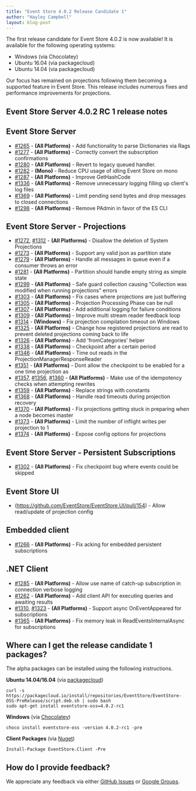 ```yaml
---
title: "Event Store 4.0.2 Release Candidate 1"
author: "Hayley Campbell"
layout: blog-post
---
```


The first release candidate for Event Store 4.0.2 is now available! It is available for the following operating systems:

- Windows (via Chocolatey)
- Ubuntu 16.04 (via packagecloud)
- Ubuntu 14.04 (via packagecloud)

Our focus has remained on projections following them becoming a supported feature in Event Store. This release includes numerous fixes and performance improvements for projections.

## Event Store Server 4.0.2 RC 1 release notes
## Event Store Server

- [#1265](https://github.com/EventStore/EventStore/pull/1265) - **(All Platforms)** - Add functionality to parse Dictionaries via Rags
- [#1277](https://github.com/EventStore/EventStore/pull/1277) - **(All Platforms)** - Correctly convert the subscription confirmations
- [#1280](https://github.com/EventStore/EventStore/pull/1280) - **(All Platforms)** - Revert to legacy queued handler.
- [#1282](https://github.com/EventStore/EventStore/pull/1282) - **(Mono)** - Reduce CPU usage of idling Event Store on mono
- [#1287](https://github.com/EventStore/EventStore/pull/1287) - **(All Platforms)** - Improve GetHashCode
- [#1336](https://github.com/EventStore/EventStore/pull/1336) - **(All Platforms)** - Remove unnecessary logging filling up client's log files
- [#1369](https://github.com/EventStore/EventStore/pull/1369) - **(All Platforms)** - Limit pending send bytes and drop messages to closed connections
- [#1298](https://github.com/EventStore/EventStore/pull/1298) - **(All Platforms)** - Remove PAdmin in favor of the ES CLI

## Event Store Server - Projections

- [#1272](https://github.com/EventStore/EventStore/pull/1272), [#1312](https://github.com/EventStore/EventStore/pull/1312) - **(All Platforms)** - Disallow the deletion of System Projections
- [#1273](https://github.com/EventStore/EventStore/pull/1273) - **(All Platforms)** - Support any valid json as partition state
- [#1279](https://github.com/EventStore/EventStore/pull/1279) - **(All Platforms)** - Handle all messages in queue even if a consumer throws an error
- [#1281](https://github.com/EventStore/EventStore/pull/1281) - **(All Platforms)** - Partition should handle empty string as simple state
- [#1299](https://github.com/EventStore/EventStore/pull/1299) - **(All Platforms)** - Safe guard collection causing "Collection was modified when running projections" errors
- [#1303](https://github.com/EventStore/EventStore/pull/1303) - **(All Platforms)** - Fix cases where projections are just buffering
- [#1305](https://github.com/EventStore/EventStore/pull/1305) - **(All Platforms)** - Projection Processing Phase can be null
- [#1307](https://github.com/EventStore/EventStore/pull/1307) - **(All Platforms)** - Add additional logging for failure conditions
- [#1309](https://github.com/EventStore/EventStore/pull/1309) - **(All Platforms)** - Improve multi stream reader feedback loop
- [#1314](https://github.com/EventStore/EventStore/pull/1314) - **(Windows)** - Fix projection compilation timeout on Windows
- [#1325](https://github.com/EventStore/EventStore/pull/1325) - **(All Platforms)** - Change how registered projections are read to prevent deleted projections coming back to life
- [#1326](https://github.com/EventStore/EventStore/pull/1326) - **(All Platforms)** - Add 'fromCategories' helper
- [#1338](https://github.com/EventStore/EventStore/pull/1338) - **(All Platforms)** - Checkpoint after a certain period
- [#1346](https://github.com/EventStore/EventStore/pull/1346) - **(All Platforms)** - Time out reads in the ProjectionManagerResponseReader
- [#1351](https://github.com/EventStore/EventStore/pull/1351) - **(All Platforms)** - Dont allow the checkpoint to be enabled for a one time projection as
- [#1357](https://github.com/EventStore/EventStore/pull/1357), [#1356](https://github.com/EventStore/EventStore/pull/1356), [#1360](https://github.com/EventStore/EventStore/pull/1360) - **(All Platforms)** - Make use of the idempotency checks when attempting rewrites
- [#1359](https://github.com/EventStore/EventStore/pull/1359) - **(All Platforms)** - Replace strings with constants
- [#1368](https://github.com/EventStore/EventStore/pull/1368) - **(All Platforms)** - Handle read timeouts during projection recovery
- [#1370](https://github.com/EventStore/EventStore/pull/1370) - **(All Platforms)** - Fix projections getting stuck in preparing when a node becomes master
- [#1373](https://github.com/EventStore/EventStore/pull/1373) - **(All Platforms)** - Limit the number of inflight writes per projection to 1
- [#1374](https://github.com/EventStore/EventStore/pull/1374) - **(All Platforms)** - Expose config options for projections

## Event Store Server - Persistent Subscriptions

- [#1302](https://github.com/EventStore/EventStore/pull/1302) - **(All Platforms)** - Fix checkpoint bug where events could be skipped

## Event Store UI

- (https://github.com/EventStore/EventStore.UI/pull/154) - Allow read/update of projection config

## Embedded client

 - [#1266](https://github.com/EventStore/EventStore/pull/1266) - **(All Platforms)** - Fix acking for embedded persistent subscriptions

## .NET Client

- [#1285](https://github.com/EventStore/EventStore/pull/1285) - **(All Platforms)** - Allow use name of catch-up subscription in connection verbose logging
- [#1262](https://github.com/EventStore/EventStore/pull/1262) - **(All Platforms)** - Add client API for executing queries and awaiting results
- [#1310](https://github.com/EventStore/EventStore/pull/1310), [#1323](https://github.com/EventStore/EventStore/pull/1323) - **(All Platforms)** - Support async OnEventAppeared for subscriptions
- [#1365](https://github.com/EventStore/EventStore/pull/1365) - **(All Platforms)** - Fix memory leak in ReadEventsInternalAsync for subscriptions

## Where can I get the release candidate 1 packages?

The alpha packages can be installed using the following instructions.

**Ubuntu 14.04/16.04** (via [packagecloud](https://packagecloud.io/EventStore/EventStore-OSS-PreRelease))

```
curl -s https://packagecloud.io/install/repositories/EventStore/EventStore-OSS-PreRelease/script.deb.sh | sudo bash
sudo apt-get install eventstore-oss=4.0.2-rc1
```

**Windows** (via [Chocolatey](https://chocolatey.org/packages/eventstore-oss/4.0.2-rc1))

```
choco install eventstore-oss -version 4.0.2-rc1 -pre
```

**Client Packages** (via [Nuget](https://www.nuget.org/packages/EventStore.Client/4.0.2-rc1))

```
Install-Package EventStore.Client -Pre
```

## How do I provide feedback?

We appreciate any feedback via either [GitHub Issues](https://github.com/EventStore/EventStore) or [Google Groups](https://groups.google.com/forum/#!forum/event-store).
